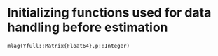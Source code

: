 # Initializing functions used for data handling before estimation

```@docs
mlag(Yfull::Matrix{Float64},p::Integer)
```
